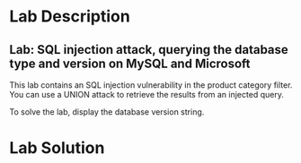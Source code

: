 # Lab Description
## Lab: SQL injection attack, querying the database type and version on MySQL and Microsoft

This lab contains an SQL injection vulnerability in the product category filter. You can use a UNION attack to retrieve the results from an injected query.

To solve the lab, display the database version string.

# Lab Solution
